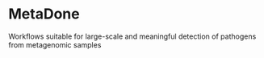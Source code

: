 # MetaDone
Workflows suitable for large-scale and meaningful detection of pathogens from metagenomic samples
